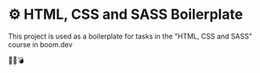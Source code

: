 # ⚙ HTML, CSS and SASS Boilerplate 
This project is used as a boilerplate for tasks in the "HTML, CSS and SASS" course in boom.dev

🤯💥💣